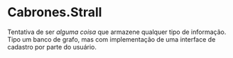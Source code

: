 # Cabrones.Strall

Tentativa de ser *alguma coisa* que armazene qualquer tipo de informação.
Tipo um banco de grafo, mas com implementação de uma interface de cadastro por parte do usuário.
